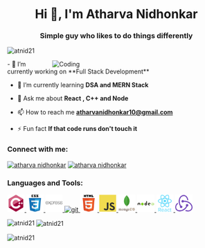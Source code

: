 <h1 align="center">Hi 👋, I'm Atharva Nidhonkar</h1>
<h3 align="center">Simple guy who likes to do things differently</h3>

<p align="left"> <img src="https://komarev.com/ghpvc/?username=atnid21&label=Profile%20views&color=0e75b6&style=flat" alt="atnid21" /> </p>
<img align="right" alt="Coding" width="400" src="https://pin.it/2T7qb9i"/>
- 🔭 I’m currently working on **Full Stack Development**

- 🌱 I’m currently learning **DSA and MERN Stack**

- 💬 Ask me about **React , C++ and Node**

- 📫 How to reach me **atharvanidhonkar10@gmail.com**

- ⚡ Fun fact **If that code runs don't touch it**

<h3 align="left">Connect with me:</h3>
<p align="left">
<a href="https://linkedin.com/in/atharva nidhonkar" target="blank"><img align="center" src="https://raw.githubusercontent.com/rahuldkjain/github-profile-readme-generator/master/src/images/icons/Social/linked-in-alt.svg" alt="atharva nidhonkar" height="30" width="40" /></a>
<a href="https://auth.geeksforgeeks.org/user/atharva nidhonkar" target="blank"><img align="center" src="https://raw.githubusercontent.com/rahuldkjain/github-profile-readme-generator/master/src/images/icons/Social/geeks-for-geeks.svg" alt="atharva nidhonkar" height="30" width="40" /></a>
</p>

<h3 align="left">Languages and Tools:</h3>
<p align="left"> <a href="https://www.w3schools.com/cpp/" target="_blank" rel="noreferrer"> <img src="https://raw.githubusercontent.com/devicons/devicon/master/icons/cplusplus/cplusplus-original.svg" alt="cplusplus" width="40" height="40"/> </a> <a href="https://www.w3schools.com/css/" target="_blank" rel="noreferrer"> <img src="https://raw.githubusercontent.com/devicons/devicon/master/icons/css3/css3-original-wordmark.svg" alt="css3" width="40" height="40"/> </a> <a href="https://expressjs.com" target="_blank" rel="noreferrer"> <img src="https://raw.githubusercontent.com/devicons/devicon/master/icons/express/express-original-wordmark.svg" alt="express" width="40" height="40"/> </a> <a href="https://git-scm.com/" target="_blank" rel="noreferrer"> <img src="https://www.vectorlogo.zone/logos/git-scm/git-scm-icon.svg" alt="git" width="40" height="40"/> </a> <a href="https://www.w3.org/html/" target="_blank" rel="noreferrer"> <img src="https://raw.githubusercontent.com/devicons/devicon/master/icons/html5/html5-original-wordmark.svg" alt="html5" width="40" height="40"/> </a> <a href="https://developer.mozilla.org/en-US/docs/Web/JavaScript" target="_blank" rel="noreferrer"> <img src="https://raw.githubusercontent.com/devicons/devicon/master/icons/javascript/javascript-original.svg" alt="javascript" width="40" height="40"/> </a> <a href="https://www.mongodb.com/" target="_blank" rel="noreferrer"> <img src="https://raw.githubusercontent.com/devicons/devicon/master/icons/mongodb/mongodb-original-wordmark.svg" alt="mongodb" width="40" height="40"/> </a> <a href="https://nodejs.org" target="_blank" rel="noreferrer"> <img src="https://raw.githubusercontent.com/devicons/devicon/master/icons/nodejs/nodejs-original-wordmark.svg" alt="nodejs" width="40" height="40"/> </a> <a href="https://reactjs.org/" target="_blank" rel="noreferrer"> <img src="https://raw.githubusercontent.com/devicons/devicon/master/icons/react/react-original-wordmark.svg" alt="react" width="40" height="40"/> </a> <a href="https://redux.js.org" target="_blank" rel="noreferrer"> <img src="https://raw.githubusercontent.com/devicons/devicon/master/icons/redux/redux-original.svg" alt="redux" width="40" height="40"/> </a> </p>

<p><img align="left" src="https://github-readme-stats.vercel.app/api/top-langs?username=atnid21&show_icons=true&locale=en&layout=compact" alt="atnid21" /></p>

<p>&nbsp;<img align="center" src="https://github-readme-stats.vercel.app/api?username=atnid21&show_icons=true&locale=en" alt="atnid21" /></p>

<p><img align="center" src="https://github-readme-streak-stats.herokuapp.com/?user=atnid21&" alt="atnid21" /></p>
